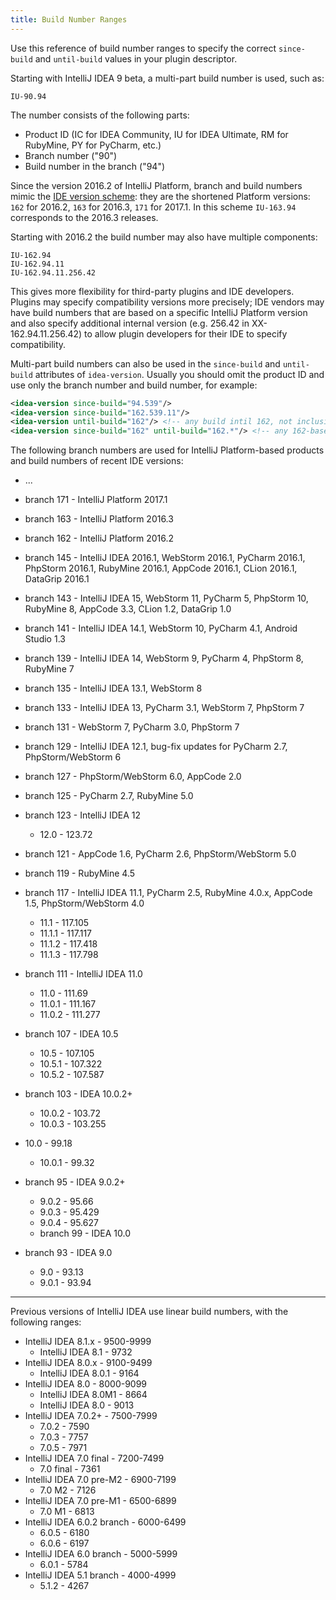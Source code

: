 ```yaml
---
title: Build Number Ranges
---
```


Use this reference of build number ranges to specify the correct `since-build` and `until-build` values in your plugin descriptor.

Starting with IntelliJ IDEA 9 beta, a multi-part build number is used, such as:

```
IU-90.94
```

The number consists of the following parts:

* Product ID (IC for IDEA Community, IU for IDEA Ultimate, RM for RubyMine, PY for PyCharm, etc.)
* Branch number ("90")
* Build number in the branch ("94")

Since the version 2016.2 of IntelliJ Platform, branch and  build numbers mimic the [IDE version scheme](https://blog.jetbrains.com/blog/2016/03/09/jetbrains-toolbox-release-and-versioning-changes/): they are the shortened Platform versions: `162` for 2016.2, `163` for 2016.3, `171` for 2017.1. In this scheme `IU-163.94` corresponds to the 2016.3 releases.

Starting with 2016.2 the build number may also have multiple components:
```
IU-162.94
IU-162.94.11
IU-162.94.11.256.42
```
This gives more flexibility for third-party plugins and IDE developers. Plugins may specify compatibility versions more precisely; IDE vendors may have build numbers that are based on a specific IntelliJ Platform version and also specify additional internal version (e.g. 256.42 in XX-162.94.11.256.42) to allow plugin developers for their IDE to specify compatibility.



Multi-part build numbers can also be used in the `since-build` and `until-build` attributes of `idea-version`. Usually you should omit the product ID and use only the branch number and build number, for example:

```xml
<idea-version since-build="94.539"/>
<idea-version since-build="162.539.11"/>
<idea-version until-build="162"/> <!-- any build intil 162, not inclusive!-->
<idea-version since-build="162" until-build="162.*"/> <!-- any 162-based version, 162.94, 162.94.11, etc.-->
```

The following branch numbers are used for IntelliJ Platform-based products and build numbers of recent IDE versions:

* ...
* branch 171 - IntelliJ Platform 2017.1
* branch 163 - IntelliJ Platform 2016.3
* branch 162 - IntelliJ Platform 2016.2

* branch 145 - IntelliJ IDEA 2016.1, WebStorm 2016.1, PyCharm 2016.1, PhpStorm 2016.1, RubyMine 2016.1, AppCode 2016.1, CLion 2016.1, DataGrip 2016.1
* branch 143 - IntelliJ IDEA 15, WebStorm 11, PyCharm 5, PhpStorm 10, RubyMine 8, AppCode 3.3, CLion 1.2, DataGrip 1.0
* branch 141 - IntelliJ IDEA 14.1, WebStorm 10, PyCharm 4.1, Android Studio 1.3
* branch 139 - IntelliJ IDEA 14, WebStorm 9, PyCharm 4, PhpStorm 8, RubyMine 7
* branch 135 - IntelliJ IDEA 13.1, WebStorm 8
* branch 133 - IntelliJ IDEA 13, PyCharm 3.1, WebStorm 7, PhpStorm 7
* branch 131 - WebStorm 7, PyCharm 3.0, PhpStorm 7
* branch 129 - IntelliJ IDEA 12.1, bug-fix updates for PyCharm 2.7, PhpStorm/WebStorm 6
* branch 127 - PhpStorm/WebStorm 6.0, AppCode 2.0
* branch 125 - PyCharm 2.7, RubyMine 5.0
* branch 123 - IntelliJ IDEA 12
	* 12.0 - 123.72
* branch 121 - AppCode 1.6, PyCharm 2.6, PhpStorm/WebStorm 5.0
* branch 119 - RubyMine 4.5
* branch 117 - IntelliJ IDEA 11.1, PyCharm 2.5, RubyMine 4.0.x, AppCode 1.5, PhpStorm/WebStorm 4.0
	* 11.1 - 117.105
	* 11.1.1 - 117.117
	* 11.1.2 - 117.418
	* 11.1.3 - 117.798
* branch 111 - IntelliJ IDEA 11.0
	* 11.0 - 111.69
	* 11.0.1 - 111.167
	* 11.0.2 - 111.277
* branch 107 - IDEA 10.5
	* 10.5 - 107.105
	* 10.5.1 - 107.322
	* 10.5.2 - 107.587
* branch 103 - IDEA 10.0.2\+
	* 10.0.2 - 103.72
	* 10.0.3 - 103.255
* 10.0 - 99.18
    * 10.0.1 - 99.32
* branch 95 - IDEA 9.0.2\+
    * 9.0.2 - 95.66
    * 9.0.3 - 95.429
    * 9.0.4 - 95.627
    * branch 99 - IDEA 10.0
* branch 93 - IDEA 9.0
    * 9.0 - 93.13
    * 9.0.1 - 93.94

---

Previous versions of IntelliJ IDEA use linear build numbers, with the following ranges:

* IntelliJ IDEA 8.1.x - 9500-9999
	* IntelliJ IDEA 8.1 - 9732
* IntelliJ IDEA 8.0.x - 9100-9499
	* IntelliJ IDEA 8.0.1 - 9164
* IntelliJ IDEA 8.0 - 8000-9099
	* IntelliJ IDEA 8.0M1 - 8664
	* IntelliJ IDEA 8.0 - 9013
* IntelliJ IDEA 7.0.2\+ - 7500-7999
	* 7.0.2 - 7590
	* 7.0.3 - 7757
	* 7.0.5 - 7971
* IntelliJ IDEA 7.0 final - 7200-7499
	* 7.0 final - 7361
* IntelliJ IDEA 7.0 pre-M2 - 6900-7199
	* 7.0 M2 - 7126
* IntelliJ IDEA 7.0 pre-M1 - 6500-6899
	* 7.0 M1 - 6813
* IntelliJ IDEA 6.0.2 branch - 6000-6499
	* 6.0.5 - 6180
	* 6.0.6 - 6197
* IntelliJ IDEA 6.0 branch - 5000-5999
	* 6.0.1 - 5784
* IntelliJ IDEA 5.1 branch - 4000-4999
	* 5.1.2 - 4267
